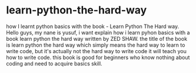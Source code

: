 # learn-python-the-hard-way
how I learnt python basics with the book - Learn Python The Hard way.
Hello guys, my nane is yusuf, i want explain how i learn pyhon basics with a book learn python the hard way written by ZED SHAW.
the title of the book is learn python the hard way which simply means the hard way to learn to write code, but it's actually not the hard way to write code it will teach you how to write code.
this book is good for beginners who know nothing about coding and need to acquire basics skill.

